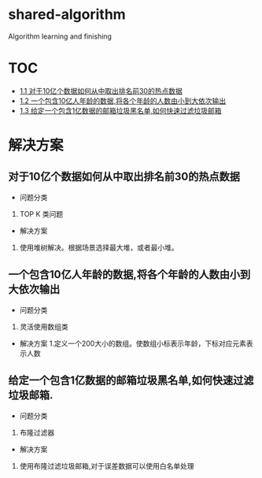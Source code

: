 # shared-algorithm
Algorithm learning and finishing

TOC
=================
* [1.1 对于10亿个数据如何从中取出排名前30的热点数据](#对于10亿个数据如何从中取出排名前30的热点数据)
* [1.2 一个包含10亿人年龄的数据,将各个年龄的人数由小到大依次输出](#一个包含10亿人年龄的数据,将各个年龄的人数由小到大依次输出)
* [1.3 给定一个包含1亿数据的邮箱垃圾黑名单,如何快速过滤垃圾邮箱](#使用布隆过滤垃圾邮箱,对于误差数据可以使用白名单处理)



解决方案
=================
## 对于10亿个数据如何从中取出排名前30的热点数据 
- 问题分类
1. TOP K 类问题
- 解决方案
1. 使用堆树解决。根据场景选择最大堆，或者最小堆。

## 一个包含10亿人年龄的数据,将各个年龄的人数由小到大依次输出
- 问题分类
1. 灵活使用数组类
- 解决方案
1.定义一个200大小的数组。使数组小标表示年龄，下标对应元素表示人数

## 给定一个包含1亿数据的邮箱垃圾黑名单,如何快速过滤垃圾邮箱.
- 问题分类
1. 布隆过滤器
- 解决方案
1. 使用布隆过滤垃圾邮箱,对于误差数据可以使用白名单处理